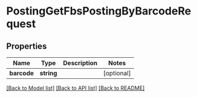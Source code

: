 # PostingGetFbsPostingByBarcodeRequest

## Properties
Name | Type | Description | Notes
------------ | ------------- | ------------- | -------------
**barcode** | **string** |  | [optional] 

[[Back to Model list]](../README.md#documentation-for-models) [[Back to API list]](../README.md#documentation-for-api-endpoints) [[Back to README]](../README.md)


